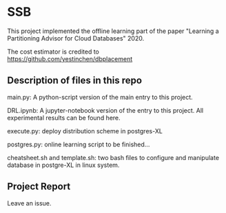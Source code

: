# SSB
This project implemented the offline learning part of the paper "Learning a Partitioning Advisor for Cloud Databases" 2020.

The cost estimator is credited to https://github.com/yestinchen/dbplacement

## Description of files in this repo

main.py: A python-script version of the main entry to this project.

DRL.ipynb: A jupyter-notebook version of the entry to this project. All experimental results can be found here.

execute.py: deploy distribution scheme in postgres-XL

postgres.py: online learning script to be finished...

cheatsheet.sh and template.sh: two bash files to configure and manipulate database in postgre-XL in linux system.

## Project Report
Leave an issue.